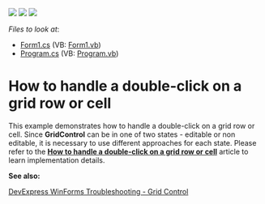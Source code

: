 <!-- default badges list -->
![](https://img.shields.io/endpoint?url=https://codecentral.devexpress.com/api/v1/VersionRange/128629003/13.1.4%2B)
[![](https://img.shields.io/badge/Open_in_DevExpress_Support_Center-FF7200?style=flat-square&logo=DevExpress&logoColor=white)](https://supportcenter.devexpress.com/ticket/details/E595)
[![](https://img.shields.io/badge/📖_How_to_use_DevExpress_Examples-e9f6fc?style=flat-square)](https://docs.devexpress.com/GeneralInformation/403183)
<!-- default badges end -->
<!-- default file list -->
*Files to look at*:

* [Form1.cs](./CS/DoubleClickCell/Form1.cs) (VB: [Form1.vb](./VB/DoubleClickCell/Form1.vb))
* [Program.cs](./CS/DoubleClickCell/Program.cs) (VB: [Program.vb](./VB/DoubleClickCell/Program.vb))
<!-- default file list end -->
# How to handle a double-click on a grid row or cell


<p>This example demonstrates how to handle a double-click on a grid row or cell. Since <strong>GridControl</strong> can be in one of two states - editable or non editable, it is necessary to use different approaches for each state. Please refer to the <a href="https://www.devexpress.com/Support/Center/p/A2934"><strong>How to handle a double-click on a grid row or cell</strong></a> article to learn implementation details.</p>

<b>See also:</b>

[DevExpress WinForms Troubleshooting - Grid Control](https://go.devexpress.com/CheatSheets_WinForms_Examples_T934742.aspx)

<br/>


